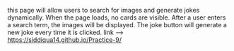 this page will allow users to search for images and generate jokes dynamically. 
When the page loads, no cards are visible. 
After a user enters a search term, the images will be displayed. 
The joke button will generate a new joke every time it is clicked.
link --> https://siddiqua14.github.io/Practice-9/ 





